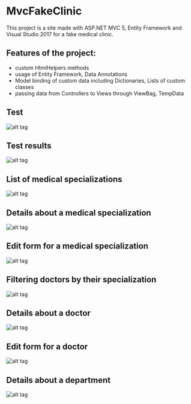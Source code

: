 # MvcFakeClinic

This project is a site made with ASP.NET MVC 5, Entity Framework and Visual Studio 2017 for a fake medical clinic. 

## Features of the project:
- custom HtmlHelpers methods
- usage of Entity Framework, Data Annotations
- Model binding of custom data including Dictionaries, Lists of custom classes
- passing data from Controllers to Views through ViewBag, TempData
        
 ## Test
![alt tag](https://github.com/marta-krzyk-dev/MvcFakeClinic/blob/master/Printscreens/test.png?raw=true)

## Test results
![alt tag](https://github.com/marta-krzyk-dev/MvcFakeClinic/blob/master/Printscreens/test-results.png?raw=true)

## List of medical specializations
![alt tag](https://github.com/marta-krzyk-dev/MvcFakeClinic/blob/master/Printscreens/specializations.png?raw=true)

## Details about a medical specialization
![alt tag](https://github.com/marta-krzyk-dev/MvcFakeClinic/blob/master/Printscreens/specialization-details.png?raw=true)

## Edit form for a medical specialization
![alt tag](https://github.com/marta-krzyk-dev/MvcFakeClinic/blob/master/Printscreens/specialization-edit.png?raw=true)

## Filtering doctors by their specialization
![alt tag](https://github.com/marta-krzyk-dev/MvcFakeClinic/blob/master/Printscreens/doctor-search.png?raw=true)

## Details about a doctor
![alt tag](https://github.com/marta-krzyk-dev/MvcFakeClinic/blob/master/Printscreens/doctor-details.png?raw=true)

## Edit form for a doctor
![alt tag](https://github.com/marta-krzyk-dev/MvcFakeClinic/blob/master/Printscreens/doctor-edit.png?raw=true)

## Details about a department
![alt tag](https://github.com/marta-krzyk-dev/MvcFakeClinic/blob/master/Printscreens/department-details.png?raw=true)
